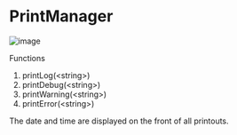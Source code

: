 # PrintManager

![image](https://github.com/user-attachments/assets/e84f6931-c1da-4d21-b688-17b0485bc64c)

Functions
1. printLog(\<string>)
2. printDebug(\<string>)
3. printWarning(\<string>)
4. printError(\<string>)

The date and time are displayed on the front of all printouts.
